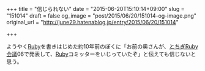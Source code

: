 +++
title = "信じられない"
date = "2015-06-20T15:10:14+09:00"
slug = "151014"
draft = false
og_image = "post/2015/06/20/151014-og-image.png"
original_url = "http://june29.hatenablog.jp/entry/2015/06/20/151014"

+++

<p>ようやく<a class="keyword" href="http://d.hatena.ne.jp/keyword/Ruby">Ruby</a>を書きはじめた約10年前のぼくに「お前の奥さんが、<a class="keyword" href="http://d.hatena.ne.jp/keyword/%A4%C8%A4%C1%A4%AERuby%B2%F1%B5%C4">とちぎRuby会議</a>06で発表して、<a class="keyword" href="http://d.hatena.ne.jp/keyword/Ruby">Ruby</a>コミッターをいじっていたぞ」と伝えても信じないと思う。</p>